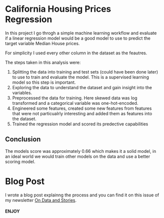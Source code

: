# California Housing Prices Regression

In this project I go throgh a simple machine learning workflow and evaluate if a linear regression model would be a good model to use to predict the target variable Median House prices.

For simplicity I used every other column in the dataset as the feautres.

The steps taken in this analysis were:

1. Splitting the data into training and test sets (could have been done later) to use to train and evaluate the model. This is a supervised learning model so this step is important.
2. Exploring the data to understand the dataset and gain insight into the variables.
3. Preprocessed the data for training. Here skewed data was log transformed and a categorical variable was one-hot-encoded.
4. Engineered some features, created some new features from features that were not particualrly interesting and added them as features into the dataset.
6. Trained the regression model and scored its predective capabilities

## Conclusion

The models score was approximately 0.66 which makes it a solid model, in an ideal world we would train other models on the data and use a better scoring model.

# Blog Post

I wrote a blog post explainng the process and you can find it on this issue of my newsletter [On Data and Stories](https://www.linkedin.com/pulse/california-housing-prices-introductory-machine-ayomide-aremu-cole-lg3ue/?trackingId=If4zwxpqRr2xGLg8w0MZTQ%3D%3D). 

#### ENJOY

